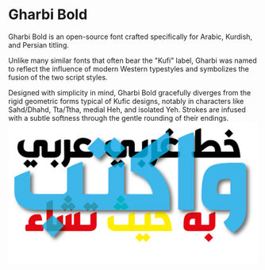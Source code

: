 # Gharbi Bold
Gharbi Bold is an open-source font crafted specifically for Arabic, Kurdish, and Persian titling.

Unlike many similar fonts that often bear the "Kufi" label, Gharbi was named to reflect the influence of modern Western typestyles and symbolizes the fusion of the two script styles.

Designed with simplicity in mind, Gharbi Bold gracefully diverges from the rigid geometric forms typical of Kufic designs, notably in characters like Sahd/Dhahd, Tta/Ttha, medial Heh, and isolated Yeh. Strokes are infused with a subtle softness through the gentle rounding of their endings.
![Gharbi Arabic Titling Font](docs/Gharbi.png)
